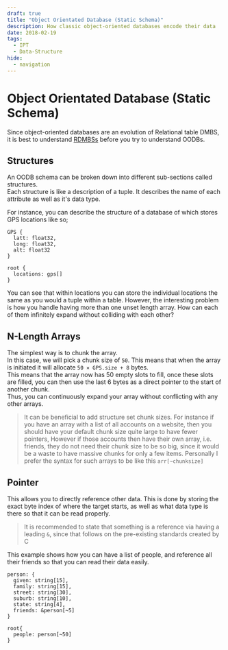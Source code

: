 ```yaml
---
draft: true
title: "Object Orientated Database (Static Schema)"
description: How classic object-oriented databases encode their data
date: 2018-02-19
tags:
  - IPT
  - Data-Structure
hide:
  - navigation
---
```


# Object Orientated Database (Static Schema)

Since object-oriented databases are an evolution of Relational table DMBS, it is best to understand [RDMBSs](/p?3) before you try to understand OODBs.

## Structures
An OODB schema can be broken down into different sub-sections called structures.  
Each structure is like a description of a tuple. It describes the name of each attribute as well as it's data type.  

For instance, you can describe the structure of a database of which stores GPS locations like so;
```
GPS {
  latt: float32,
  long: float32,
  alt: float32
}

root {
  locations: gps[]
}
```

You can see that within locations you can store the individual locations the same as you would a tuple within a table. However, the interesting problem is how you handle having more than one unset length array. How can each of them infinitely expand without colliding with each other?

## N-Length Arrays
The simplest way is to chunk the array.  
In this case, we will pick a chunk size of ``50``. This means that when the array is initiated it will allocate ``50 × GPS.size + 8`` bytes.  
This means that the array now has 50 empty slots to fill, once these slots are filled, you can then use the last 6 bytes as a direct pointer to the start of another chunk.  
Thus, you can continuously expand your array without conflicting with any other arrays.  

> It can be beneficial to add structure set chunk sizes.
> For instance if you have an array with a list of all accounts on a website, then you should have your default chunk size quite large to have fewer pointers,
> However if those accounts then have their own array, i.e. friends, they do not need their chunk size to be so big, since it would be a waste to have massive chunks for only a few items.
> Personally I prefer the syntax for such arrays to be like this ``arr[~chunksize]``

## Pointer
This allows you to directly reference other data. This is done by storing the exact byte index of where the target starts, as well as what data type is there so that it can be read properly.  

> It is recommended to state that something is a reference via having a leading ``&``, since that follows on the pre-existing standards created by C

This example shows how you can have a list of people, and reference all their friends so that you can read their data easily.
```
person: {
  given: string[15],
  family: string[15],
  street: string[30],
  suburb: string[10],
  state: string[4],
  friends: &person[~5]
}

root{
  people: person[~50]
}
```
